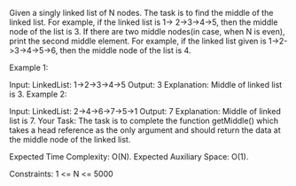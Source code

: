 Given a singly linked list of N nodes.
The task is to find the middle of the linked list. For example, if the linked list is
1-> 2->3->4->5, then the middle node of the list is 3.
If there are two middle nodes(in case, when N is even), print the second middle element.
For example, if the linked list given is 1->2->3->4->5->6, then the middle node of the list is 4.

Example 1:

Input:
LinkedList: 1->2->3->4->5
Output: 3 
Explanation: 
Middle of linked list is 3.
Example 2: 

Input:
LinkedList: 2->4->6->7->5->1
Output: 7 
Explanation: 
Middle of linked list is 7.
Your Task:
The task is to complete the function getMiddle() which takes a head reference as the only argument and should return the data at the middle node of the linked list.

Expected Time Complexity: O(N).
Expected Auxiliary Space: O(1).

Constraints:
1 <= N <= 5000
